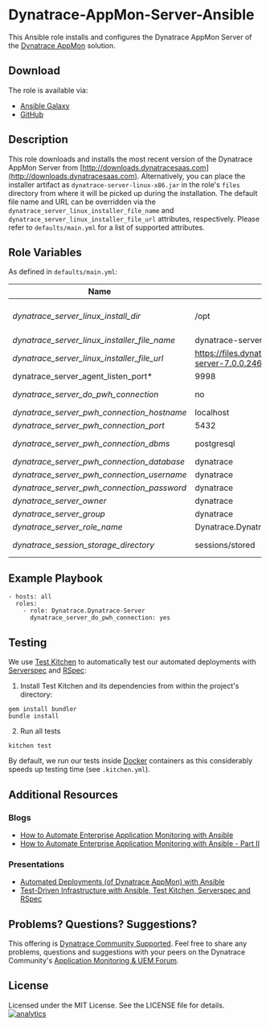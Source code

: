 # Dynatrace-AppMon-Server-Ansible

This Ansible role installs and configures the Dynatrace AppMon Server of the [Dynatrace AppMon](https://www.dynatrace.com/support/doc/appmon/) solution.

## Download

The role is available via:

- [Ansible Galaxy](https://galaxy.ansible.com/Dynatrace/Dynatrace-Server)
- [GitHub](https://github.com/Dynatrace/Dynatrace-Server-Ansible)

## Description

This role downloads and installs the most recent version of the Dynatrace AppMon Server from [http://downloads.dynatracesaas.com](http://downloads.dynatracesaas.com). Alternatively, you can place the installer artifact as `dynatrace-server-linux-x86.jar` in the role's `files` directory from where it will be picked up during the installation. The default file name and URL can be overridden via the `dynatrace_server_linux_installer_file_name` and `dynatrace_server_linux_installer_file_url` attributes, respectively. Please refer to `defaults/main.yml` for a list of supported attributes.

## Role Variables

As defined in ```defaults/main.yml```:

| Name                                          | Default                                                               | Description
|-----------------------------------------------|-----------------------------------------------------------------------|------------
| *dynatrace_server_linux_install_dir*          | /opt                                                                  | The Dynatrace AppMon Server will be installed into the directory *$dynatrace_server_linux_install_dir*/dynatrace-*$major*-*$minor*-*$rev*, where *$major*, *$minor* and *$rev* are given by the installer. A symbolic link to the actual installation directory will be created in *$dynatrace_server_linux_install_dir*/dynatrace.
| *dynatrace_server_linux_installer_file_name*  | dynatrace-server-7.0.0.2469-linux-x86.jar                             | The file name of the Dynatrace AppMon installer in the role's ```files``` directory.
| *dynatrace_server_linux_installer_file_url*   | https://files.dynatrace.com/downloads/OnPrem/dynaTrace/7.0/7.0.0.2469/dynatrace-server-7.0.0.2469-linux-x86.jar | A HTTP, HTTPS or FTP URL to the Dynatrace AppMon installer in the form (http\|https\|ftp)://[user[:pass]]@host.domain[:port]/path.
| dynatrace_server_agent_listen_port*           | 9998                                                                  | The port where the server shall listen for Agents.
| *dynatrace_server_do_pwh_connection*          | no                                                                    | Whether a connection to an existing Performance Warehouse (database) shall be established, or not. **Note**: requires Dynatrace AppMon >= v6.2.
| *dynatrace_server_pwh_connection_hostname*    | localhost                                                             |
| *dynatrace_server_pwh_connection_port*        | 5432                                                                  |
| *dynatrace_server_pwh_connection_dbms*        | postgresql                                                            | The DBMS type of the Performance Warehouse. Possible values are ```embedded``` (not suitable for production systems), ```db2```, ```oracle```, ```postgresql```, ```sqlazure```, ```sqlserver```
| *dynatrace_server_pwh_connection_database*    | dynatrace                                                             |
| *dynatrace_server_pwh_connection_username*    | dynatrace                                                             |
| *dynatrace_server_pwh_connection_password*    | dynatrace                                                             |
| *dynatrace_server_owner*                      | dynatrace                                                             | The system user that owns the Dynatrace AppMon installation.
| *dynatrace_server_group*                      | dynatrace                                                             | The system user's group that owns the Dynatrace AppMon installation.
| *dynatrace_server_role_name*                  | Dynatrace.Dynatrace-Server                                            | The actual name of this role in an [Ansible Playbook's](http://docs.ansible.com/playbooks.html) ```roles``` directory.
| *dynatrace_session_storage_directory*         | sessions/stored                                                       | Sessions will be stored in the directory (whole path to the directory: {{dynatrace_server_linux_install_dir}}/dynatrace/server/{{dynatrace_session_storage_directory}}) 

## Example Playbook

```
- hosts: all
  roles:
    - role: Dynatrace.Dynatrace-Server
      dynatrace_server_do_pwh_connection: yes
```

## Testing

We use [Test Kitchen](http://kitchen.ci) to automatically test our automated deployments with [Serverspec](http://serverspec.org) and [RSpec](http://rspec.info/):

1) Install Test Kitchen and its dependencies from within the project's directory:

```
gem install bundler
bundle install
```

2) Run all tests

```
kitchen test
```

By default, we run our tests inside [Docker](https://www.docker.com/) containers as this considerably speeds up testing time (see `.kitchen.yml`).

## Additional Resources

### Blogs

- [How to Automate Enterprise Application Monitoring with Ansible](http://apmblog.dynatrace.com/2015/03/04/how-to-automate-enterprise-application-monitoring-with-ansible/)
- [How to Automate Enterprise Application Monitoring with Ansible - Part II](http://apmblog.dynatrace.com/2015/04/23/how-to-automate-enterprise-application-monitoring-with-ansible-part-ii/)

### Presentations

- [Automated Deployments (of Dynatrace AppMon) with Ansible](http://www.slideshare.net/MartinEtmajer/automated-deployments-with-ansible)
- [Test-Driven Infrastructure with Ansible, Test Kitchen, Serverspec and RSpec](http://www.slideshare.net/MartinEtmajer/testing-ansible-roles-with-test-kitchen-serverspec-and-rspec-48185017)

## Problems? Questions? Suggestions?

This offering is [Dynatrace Community Supported](https://community.dynatrace.com/community/display/DL/Support+Levels#SupportLevels-Communitysupported/NotSupportedbyDynatrace(providedbyacommunitymember)). Feel free to share any problems, questions and suggestions with your peers on the Dynatrace Community's [Application Monitoring & UEM Forum](https://answers.dynatrace.com/spaces/146/index.html).

## License

Licensed under the MIT License. See the LICENSE file for details.
[![analytics](https://www.google-analytics.com/collect?v=1&t=pageview&_s=1&dl=https%3A%2F%2Fgithub.com%2FdynaTrace&dp=%2FDynatrace-Server-Ansible&dt=Dynatrace-Server-Ansible&_u=Dynatrace~&cid=github.com%2FdynaTrace&tid=UA-54510554-5&aip=1)]()
